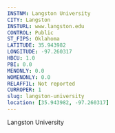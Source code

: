 ```yaml
---
INSTNM: Langston University
CITY: Langston
INSTURL: www.langston.edu
CONTROL: Public
ST_FIPS: Oklahoma
LATITUDE: 35.943982
LONGITUDE: -97.260317
HBCU: 1.0
PBI: 0.0
MENONLY: 0.0
WOMENONLY: 0.0
RELAFFIL: Not reported
CURROPER: 1
slug: langston-university
location: [35.943982, -97.260317]
---
```

Langston University